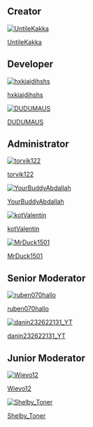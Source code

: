 ## Creator

<div class="block-grid">

  <div class="block-item">
    <a href="#/Staff/UntileKakka.md">
      <img src="https://tr.rbxcdn.com/30DAY-AvatarHeadshot-DB083B1973EC294D6155B339A6281CCA-Png/420/420/AvatarHeadshot/Png/noFilter" alt="UntileKakka">
      <p>UntileKakka</p>
    </a>
    <!-- VSCode nav: [Staff/UntileKakka.md](Staff/UntileKakka.md) -->
  </div>
</div>

## Developer

<div class="block-grid">

  <div class="block-item">
    <a href="#/Staff/hxkjajdjhshs.md">
      <img src="https://tr.rbxcdn.com/30DAY-AvatarHeadshot-4FFACE3331FB07D1C686CF44FA622A19-Png/420/420/AvatarHeadshot/Png/noFilter" alt="hxkjajdjhshs">
      <p>hxkjajdjhshs</p>
    </a>
    <!-- VSCode nav: [Staff/hxkjajdjhshs.md](Staff/hxkjajdjhshs.md) -->
  </div>

  <div class="block-item">
    <a href="#/Staff/DUDUMAUS.md">
      <img src="https://tr.rbxcdn.com/30DAY-AvatarHeadshot-610101C1974D59DA882E3690744DB104-Png/420/420/AvatarHeadshot/Png/noFilter" alt="DUDUMAUS">
      <p>DUDUMAUS</p>
    </a>
    <!-- VSCode nav: [Staff/DUDUMAUS.md](Staff/DUDUMAUS.md) -->
  </div>
</div>

## Administrator

<div class="block-grid">

  <div class="block-item">
    <a href="#/Staff/torvik122.md">
      <img src="https://tr.rbxcdn.com/30DAY-AvatarHeadshot-A3D841EBE6F6AC92A1FED12A1A9AEE97-Png/420/420/AvatarHeadshot/Png/noFilter" alt="torvik122">
      <p>torvik122</p>
    </a>
    <!-- VSCode nav: [Staff/torvik122.md](Staff/torvik122.md) -->
  </div>

  <div class="block-item">
    <a href="#/Staff/YourBuddyAbdallah.md">
      <img src="https://tr.rbxcdn.com/30DAY-AvatarHeadshot-2EE9A4728F02C478A2DD2108EAC8A979-Png/420/420/AvatarHeadshot/Png/noFilter" alt="YourBuddyAbdallah">
      <p>YourBuddyAbdallah</p>
    </a>
    <!-- VSCode nav: [Staff/YourBuddyAbdallah.md](Staff/YourBuddyAbdallah.md) -->
  </div>

  <div class="block-item">
    <a href="#/Staff/kotValentin.md">
      <img src="https://tr.rbxcdn.com/30DAY-AvatarHeadshot-46E922F99C0260297CB03F4E0E0D6074-Png/420/420/AvatarHeadshot/Png/noFilter" alt="kotValentin">
      <p>kotValentin</p>
    </a>
    <!-- VSCode nav: [Staff/kotValentin.md](Staff/kotValentin.md) -->
  </div>

  <div class="block-item">
    <a href="#/Staff/MrDuck1501.md">
      <img src="https://tr.rbxcdn.com/30DAY-AvatarHeadshot-0668FA0DD07932B1448FA3A3EC68906B-Png/420/420/AvatarHeadshot/Png/noFilter" alt="MrDuck1501">
      <p>MrDuck1501</p>
    </a>
    <!-- VSCode nav: [Staff/MrDuck1501.md](Staff/MrDuck1501.md) -->
  </div>
</div>

## Senior Moderator

<div class="block-grid">

  <div class="block-item">
    <a href="#/Staff/ruben070hallo.md">
      <img src="https://tr.rbxcdn.com/30DAY-AvatarHeadshot-62F9BBEA724DE208BE8CE9A71533CE3C-Png/420/420/AvatarHeadshot/Png/noFilter" alt="ruben070hallo">
      <p>ruben070hallo</p>
    </a>
    <!-- VSCode nav: [Staff/ruben070hallo.md](Staff/ruben070hallo.md) -->
  </div>

  <div class="block-item">
    <a href="#/Staff/danin232622131_YT.md">
      <img src="https://tr.rbxcdn.com/30DAY-AvatarHeadshot-0E2871C3512196392939C63E5D2DC5AF-Png/420/420/AvatarHeadshot/Png/noFilter" alt="danin232622131_YT">
      <p>danin232622131_YT</p>
    </a>
    <!-- VSCode nav: [Staff/danin232622131_YT.md](Staff/danin232622131_YT.md) -->
  </div>
</div>

## Junior Moderator

<div class="block-grid">

  <div class="block-item">
    <a href="#/Staff/Wievo12.md">
      <img src="https://tr.rbxcdn.com/30DAY-AvatarHeadshot-B3771331689ADB10F1B880BEC10A99BD-Png/420/420/AvatarHeadshot/Png/noFilter" alt="Wievo12">
      <p>Wievo12</p>
    </a>
    <!-- VSCode nav: [Staff/Wievo12.md](Staff/Wievo12.md) -->
  </div>

  <div class="block-item">
    <a href="#/Staff/Shelby_Toner.md">
      <img src="https://tr.rbxcdn.com/30DAY-AvatarHeadshot-C94B2F685FC96F8BB887F168B8EBF43E-Png/420/420/AvatarHeadshot/Png/noFilter" alt="Shelby_Toner">
      <p>Shelby_Toner</p>
    </a>
    <!-- VSCode nav: [Staff/Shelby_Toner.md](Staff/Shelby_Toner.md) -->
  </div>
</div>
